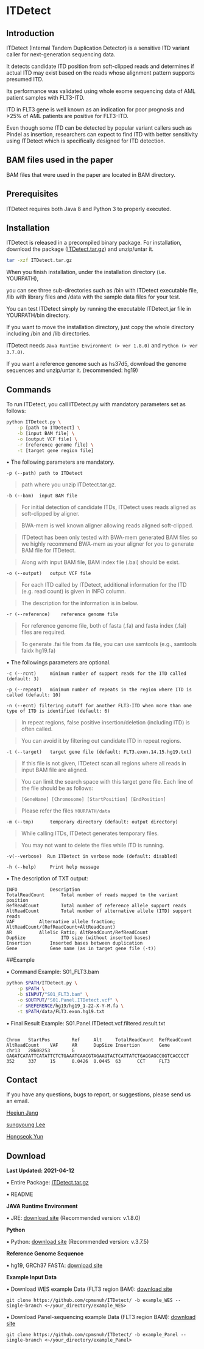 # ITDetect


## Introduction

ITDetect (Internal Tandem Duplication Detector) is a sensitive ITD variant caller for next-generation sequencing data.

It detects candidate ITD position from soft-clipped reads and determines if actual ITD may exist based on the reads whose alignment pattern supports presumed ITD. 

Its performance was validated using whole exome sequencing data of AML patient samples with FLT3-ITD.

ITD in FLT3 gene is well known as an indication for poor prognosis and >25% of AML patients are positive for FLT3-ITD.

Even though some ITD can be detected by popular variant callers such as Pindel as insertion, researchers can expect to find ITD with better sensitivity using ITDetect which is specifically designed for ITD detection.


## BAM files used in the paper

BAM files that were used in the paper are located in BAM directory.


## Prerequisites

ITDetect requires both Java 8 and Python 3 to properly executed.


## Installation

ITDetect is released in a precompiled binary package. For installation, download the package ([ITDetect.tar.gz](https://github.com/cpmsnuh/ITDetect/blob/main/ITDetect.tar.gz)) and unzip/untar it.

```bash
tar -xzf ITDetect.tar.gz
```

When you finish installation, under the installation directory (i.e. YOURPATH),

you can see three sub-directories such as /bin with ITDetect executable file, /lib with library files and /data with the sample data files for your test.

You can test ITDetect simply by running the executable ITDetect.jar file in YOURPATH/bin directory.

If you want to move the installation directory, just copy the whole directory including /bin and /lib directories.

ITDetect needs `Java Runtime Environment (> ver 1.8.0)` and `Python (> ver 3.7.0)`.

If you want a reference genome such as hs37d5, download the genome sequences and unzip/untar it. (recommended: hg19)


## Commands

To run ITDetect, you call ITDetect.py with mandatory parameters set as follows:

```bash
python ITDetect.py \
	-p [path to ITDetect] \
	-b [input BAM file] \
	-o [output VCF file] \
	-r [reference genome file] \
	-t [target gene region file]
```

•	The following parameters are mandatory.
```
-p (--path)	path to ITDetect
```

> path where you unzip ITDetect.tar.gz.

```
-b (--bam)	input BAM file
```

> For initial detection of candidate ITDs, ITDetect uses reads aligned as soft-clipped by aligner.

> BWA-mem is well known aligner allowing reads aligned soft-clipped.

> ITDetect has been only tested with BWA-mem generated BAM files so we highly recommend BWA-mem as your aligner for you to generate BAM file for ITDetect.

> Along with input BAM file, BAM index file (.bai) should be exist.

```
-o (--output)	output VCF file
```
> For each ITD called by ITDetect, additional information for the ITD (e.g. read count) is given in INFO column.

> The description for the information is in below.

```
-r (--reference)	reference genome file
```
> For reference genome file, both of fasta (.fa) and fasta index (.fai) files are required.

> To generate .fai file from .fa file, you can use samtools 
(e.g., samtools faidx hg19.fa)

•	The followings parameters are optional.

```
-c (--rcnt)     minimum number of support reads for the ITD called (default: 3)
```

```
-p (--repeat)   minimum number of repeats in the region where ITD is called (default: 10)
```

```
-n (--ecnt)	filtering cutoff for another FLT3-ITD when more than one type of ITD is identified (default: 6)
```

> In repeat regions, false positive insertion/deletion (including ITD) is often called.

> You can avoid it by filtering out candidate ITD in repeat regions.


```
-t (--target)	target gene file (default: FLT3.exon.14.15.hg19.txt)
```

> If this file is not given, ITDetect scan all regions where all reads in input BAM file are aligned.

> You can limit the search space with this target gene file. Each line of the file should be as follows:

> `[GeneName] [Chromosome] [StartPosition] [EndPosition]`

> Please refer the files `YOURPATH/data`

```
-m (--tmp)      temporary directory (default: output directory)
```

> While calling ITDs, ITDetect generates temporary files.

> You may not want to delete the files while ITD is running.

```
-v(--verbose)  Run ITDetect in verbose mode (default: disabled)
```

```
-h (--help)     Print help message
```

•	The description of TXT output:

```
INFO			Description
TotalReadCount	  	Total number of reads mapped to the variant position
RefReadCount		Total number of reference allele support reads
AltReadCount		Total number of alternative allele (ITD) support reads
VAF			Alternative allele fraction; AltReadCount/(RefReadCount+AltReadCount)
AR			Allelic Ratio; AltReadCount/RefReadCount
DupSize		     	ITD size (without inserted bases)
Insertion		Inserted bases between duplication
Gene			Gene name (as in target gene file (-t))
```

##Example

•	Command Example: S01_FLT3.bam

```bash
python $PATH/ITDetect.py \
	-p $PATH \
	-b $INPUT/"S01_FLT3.bam" \
	-o $OUTPUT/"S01.Panel.ITDetect.vcf" \
	-r $REFERENCE/hg19/hg19_1-22-X-Y-M.fa \
	-t $PATH/data/FLT3.exon.hg19.txt
```

•	Final Result Example: S01.Panel.ITDetect.vcf.filtered.result.txt
```

Chrom   StartPos        Ref     Alt     TotalReadCount  RefReadCount    AltReadCount    VAF     AR      DupSize Insertion       Gene
chr13   28608253        G       GAGATCATATTCATATTCTCTGAAATCAACGTAGAAGTACTCATTATCTGAGGAGCCGGTCACCCCT     352     337     15      0.0426  0.0445  63      CCT     FLT3

```

## Contact

If you have any questions, bugs to report, or suggestions, please send us an email.

[Heejun Jang](mailto:starz77@snu.ac.kr)

[sungyoung Lee](mailto:me@lsy.io)

[Hongseok Yun](mailto:entropy.yun@gmail.com)


## Download

**Last Updated: 2021-04-12**

•	Entire Package: [ITDetect.tar.gz](https://github.com/cpmsnuh/ITDetect/blob/main/ITDetect.tar.gz)

•	README

**JAVA Runtime Environment**

•	JRE: [download site](https://java.com/download/)
	(Recommended version: v.1.8.0)

**Python**

•	Python: [download site](https://www.python.org/downloads/)
	(Recommended version: v.3.7.5)

**Reference Genome Sequence**

•	hg19, GRCh37 FASTA: [download site](https://gatk.broadinstitute.org/hc/en-us/articles/360035890711-GRCh37-hg19-b37-humanG1Kv37-Human-Reference-Discrepancies)

**Example Input Data**

• 	Download WES example Data (FLT3 region BAM): [download site](https://github.com/cpmsnuh/ITDetect/tree/example_WES)
	
	
	git clone https://github.com/cpmsnuh/ITDetect/ -b example_WES --single-branch <~/your_directory/example_WES>
	

• 	Download Panel-sequencing example Data (FLT3 region BAM): [download site](https://github.com/cpmsnuh/ITDetect/tree/example_Panel) 
	
	
	git clone https://github.com/cpmsnuh/ITDetect/ -b example_Panel --single-branch <~/your_directory/example_Panel>
	
